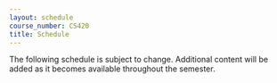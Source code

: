 ```yaml
---
layout: schedule
course_number: CS420
title: Schedule
---
```


The following schedule is subject to change.
Additional content will be added as it becomes available throughout the semester.<br>

<script>autogenCalendar({ topics: true, readings: true, labs: false, assignments: true });</script>